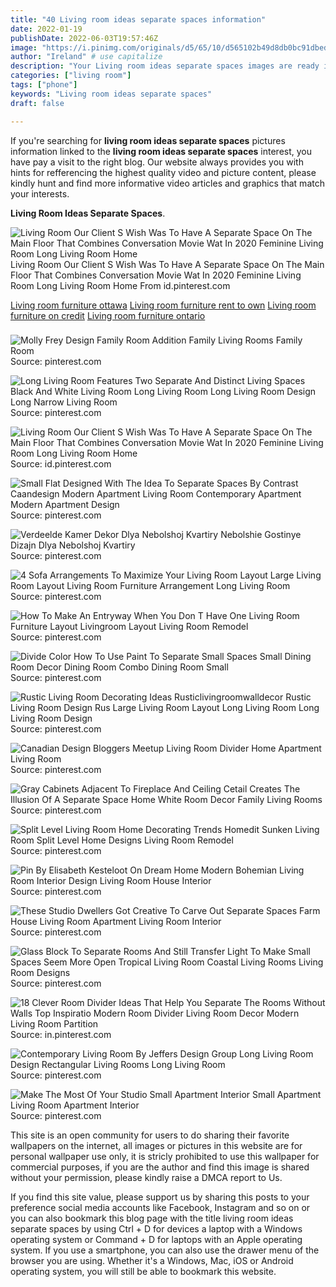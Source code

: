 ```yaml
---
title: "40 Living room ideas separate spaces information"
date: 2022-01-19
publishDate: 2022-06-03T19:57:46Z
image: "https://i.pinimg.com/originals/d5/65/10/d565102b49d8db0bc91dbed60b4ff6bd.jpg"
author: "Ireland" # use capitalize
description: "Your Living room ideas separate spaces images are ready in this website. Living room ideas separate spaces are a topic that is being searched for and liked by netizens now. You can Find and Download the Living room ideas separate spaces files here. Download all royalty-free photos."
categories: ["living room"]
tags: ["phone"]
keywords: "Living room ideas separate spaces"
draft: false

---
```


If you're searching for **living room ideas separate spaces** pictures information linked to the **living room ideas separate spaces** interest, you have pay a visit to the right  blog.  Our website always  provides you with  hints  for refferencing  the highest  quality video and picture  content, please kindly hunt and find more informative video articles and graphics  that match your interests.

**Living Room Ideas Separate Spaces**. 

![Living Room Our Client S Wish Was To Have A Separate Space On The Main Floor That Combines Conversation Movie Wat In 2020 Feminine Living Room Long Living Room Home](https://i.pinimg.com/originals/d0/36/59/d0365963d70da9e0350f1c7cfdbfb6f5.jpg "Living Room Our Client S Wish Was To Have A Separate Space On The Main Floor That Combines Conversation Movie Wat In 2020 Feminine Living Room Long Living Room Home")
Living Room Our Client S Wish Was To Have A Separate Space On The Main Floor That Combines Conversation Movie Wat In 2020 Feminine Living Room Long Living Room Home From id.pinterest.com

[Living room furniture ottawa](/living-room-furniture-ottawa/)
[Living room furniture rent to own](/living-room-furniture-rent-to-own/)
[Living room furniture on credit](/living-room-furniture-on-credit/)
[Living room furniture ontario](/living-room-furniture-ontario/)



### 

 


![Molly Frey Design Family Room Addition Family Living Rooms Family Room](https://i.pinimg.com/originals/66/af/1a/66af1a09af27203ced51e34b3dd36f22.jpg "Molly Frey Design Family Room Addition Family Living Rooms Family Room")
Source: pinterest.com

 

![Long Living Room Features Two Separate And Distinct Living Spaces Black And White Living Room Long Living Room Long Living Room Design Long Narrow Living Room](https://i.pinimg.com/originals/fd/94/b9/fd94b9cc265061f67c9e502a89d6fb32.jpg "Long Living Room Features Two Separate And Distinct Living Spaces Black And White Living Room Long Living Room Long Living Room Design Long Narrow Living Room")
Source: pinterest.com

 

![Living Room Our Client S Wish Was To Have A Separate Space On The Main Floor That Combines Conversation Movie Wat In 2020 Feminine Living Room Long Living Room Home](https://i.pinimg.com/originals/d0/36/59/d0365963d70da9e0350f1c7cfdbfb6f5.jpg "Living Room Our Client S Wish Was To Have A Separate Space On The Main Floor That Combines Conversation Movie Wat In 2020 Feminine Living Room Long Living Room Home")
Source: id.pinterest.com

 

![Small Flat Designed With The Idea To Separate Spaces By Contrast Caandesign Modern Apartment Living Room Contemporary Apartment Modern Apartment Design](https://i.pinimg.com/originals/5f/3c/e4/5f3ce41561c66d2931ac8e04df76dc75.jpg "Small Flat Designed With The Idea To Separate Spaces By Contrast Caandesign Modern Apartment Living Room Contemporary Apartment Modern Apartment Design")
Source: pinterest.com

 

![Verdeelde Kamer Dekor Dlya Nebolshoj Kvartiry Nebolshie Gostinye Dizajn Dlya Nebolshoj Kvartiry](https://i.pinimg.com/originals/5b/fd/8f/5bfd8fde36babd4f882f625b6b6f491e.png "Verdeelde Kamer Dekor Dlya Nebolshoj Kvartiry Nebolshie Gostinye Dizajn Dlya Nebolshoj Kvartiry")
Source: pinterest.com

 

![4 Sofa Arrangements To Maximize Your Living Room Layout Large Living Room Layout Living Room Furniture Arrangement Long Living Room](https://i.pinimg.com/736x/1b/fa/91/1bfa91c0898942e3ae59eb0cb288f9d2--large-long-living-room-ideas-furnishing-a-large-living-room.jpg "4 Sofa Arrangements To Maximize Your Living Room Layout Large Living Room Layout Living Room Furniture Arrangement Long Living Room")
Source: pinterest.com

 

![How To Make An Entryway When You Don T Have One Living Room Furniture Layout Livingroom Layout Living Room Remodel](https://i.pinimg.com/736x/d7/f4/2a/d7f42ac464aabccff189cbdd1a056e71.jpg "How To Make An Entryway When You Don T Have One Living Room Furniture Layout Livingroom Layout Living Room Remodel")
Source: pinterest.com

 

![Divide Color How To Use Paint To Separate Small Spaces Small Dining Room Decor Dining Room Combo Dining Room Small](https://i.pinimg.com/736x/e3/8d/78/e38d78942f8856df95785bd2ad757778--dining-room-design-dining-table-living-room.jpg "Divide Color How To Use Paint To Separate Small Spaces Small Dining Room Decor Dining Room Combo Dining Room Small")
Source: pinterest.com

 

![Rustic Living Room Decorating Ideas Rusticlivingroomwalldecor Rustic Living Room Design Rus Large Living Room Layout Long Living Room Long Living Room Design](https://i.pinimg.com/originals/12/56/bc/1256bc644ec049335df0384791e8638c.jpg "Rustic Living Room Decorating Ideas Rusticlivingroomwalldecor Rustic Living Room Design Rus Large Living Room Layout Long Living Room Long Living Room Design")
Source: pinterest.com

 

![Canadian Design Bloggers Meetup Living Room Divider Home Apartment Living Room](https://i.pinimg.com/564x/8d/49/f4/8d49f4ca53cfeccbf89ac875c1bfd8ae--studio-apartments-small-apartments.jpg "Canadian Design Bloggers Meetup Living Room Divider Home Apartment Living Room")
Source: pinterest.com

 

![Gray Cabinets Adjacent To Fireplace And Ceiling Cetail Creates The Illusion Of A Separate Space Home White Room Decor Family Living Rooms](https://i.pinimg.com/originals/e4/a4/c3/e4a4c31f6c8b3ead9651dd8d2ca47524.jpg "Gray Cabinets Adjacent To Fireplace And Ceiling Cetail Creates The Illusion Of A Separate Space Home White Room Decor Family Living Rooms")
Source: pinterest.com

 

![Split Level Living Room Home Decorating Trends Homedit Sunken Living Room Split Level Home Designs Living Room Remodel](https://i.pinimg.com/originals/fa/da/19/fada1957a7682ffae40c9dfd6a1c4f29.jpg "Split Level Living Room Home Decorating Trends Homedit Sunken Living Room Split Level Home Designs Living Room Remodel")
Source: pinterest.com

 

![Pin By Elisabeth Kesteloot On Dream Home Modern Bohemian Living Room Interior Design Living Room House Interior](https://i.pinimg.com/736x/30/79/49/307949ada122b2af0584b7eed29ccc6c.jpg "Pin By Elisabeth Kesteloot On Dream Home Modern Bohemian Living Room Interior Design Living Room House Interior")
Source: pinterest.com

 

![These Studio Dwellers Got Creative To Carve Out Separate Spaces Farm House Living Room Apartment Living Room Interior](https://i.pinimg.com/originals/88/cc/3a/88cc3a0e67ba6852e0578b77f814da8a.jpg "These Studio Dwellers Got Creative To Carve Out Separate Spaces Farm House Living Room Apartment Living Room Interior")
Source: pinterest.com

 

![Glass Block To Separate Rooms And Still Transfer Light To Make Small Spaces Seem More Open Tropical Living Room Coastal Living Rooms Living Room Designs](https://i.pinimg.com/originals/bc/43/a6/bc43a66dcdb6c2d86546c4f6258eb8ee.jpg "Glass Block To Separate Rooms And Still Transfer Light To Make Small Spaces Seem More Open Tropical Living Room Coastal Living Rooms Living Room Designs")
Source: pinterest.com

 

![18 Clever Room Divider Ideas That Help You Separate The Rooms Without Walls Top Inspiratio Modern Room Divider Living Room Decor Modern Living Room Partition](https://i.pinimg.com/originals/0e/0a/06/0e0a06e18fad9715cd02110fdc8a8f51.jpg "18 Clever Room Divider Ideas That Help You Separate The Rooms Without Walls Top Inspiratio Modern Room Divider Living Room Decor Modern Living Room Partition")
Source: in.pinterest.com

 

![Contemporary Living Room By Jeffers Design Group Long Living Room Design Rectangular Living Rooms Long Living Room](https://i.pinimg.com/originals/d1/22/60/d1226013914dcd7082a757a43d65661f.jpg "Contemporary Living Room By Jeffers Design Group Long Living Room Design Rectangular Living Rooms Long Living Room")
Source: pinterest.com

 

![Make The Most Of Your Studio Small Apartment Interior Small Apartment Living Room Apartment Interior](https://i.pinimg.com/originals/d5/65/10/d565102b49d8db0bc91dbed60b4ff6bd.jpg "Make The Most Of Your Studio Small Apartment Interior Small Apartment Living Room Apartment Interior")
Source: pinterest.com

 

This site is an open community for users to do sharing their favorite wallpapers on the internet, all images or pictures in this website are for personal wallpaper use only, it is stricly prohibited to use this wallpaper for commercial purposes, if you are the author and find this image is shared without your permission, please kindly raise a DMCA report to Us.

If you find this site value, please support us by sharing this posts to your preference social media accounts like Facebook, Instagram and so on or you can also bookmark this blog page with the title living room ideas separate spaces by using Ctrl + D for devices a laptop with a Windows operating system or Command + D for laptops with an Apple operating system. If you use a smartphone, you can also use the drawer menu of the browser you are using. Whether it's a Windows, Mac, iOS or Android operating system, you will still be able to bookmark this website.
